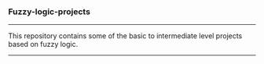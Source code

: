 
### Fuzzy-logic-projects
---
This repository contains some of the basic to intermediate level projects based on fuzzy logic. 

---
